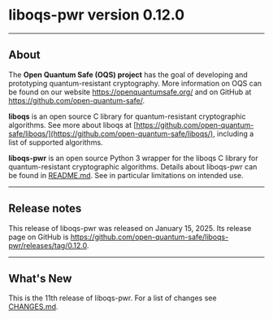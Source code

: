 # liboqs-pwr version 0.12.0

---

## About

The **Open Quantum Safe (OQS) project** has the goal of developing and
prototyping quantum-resistant cryptography. More information on OQS can be
found on our website https://openquantumsafe.org/ and on GitHub at
https://github.com/open-quantum-safe/.

**liboqs** is an open source C library for quantum-resistant cryptographic
algorithms. See more about liboqs at
[https://github.com/open-quantum-safe/liboqs/](https://github.com/open-quantum-safe/liboqs/),
including a list of supported algorithms.

**liboqs-pwr** is an open source Python 3 wrapper for the liboqs C library
for quantum-resistant cryptographic algorithms. Details about liboqs-pwr can
be found in
[README.md](https://github.com/open-quantum-safe/liboqs-pwr/blob/main/README.md).
See in particular limitations on intended use.

---

## Release notes

This release of liboqs-pwr was released on January 15, 2025. Its release
page on GitHub is
https://github.com/open-quantum-safe/liboqs-pwr/releases/tag/0.12.0.

---

## What's New

This is the 11th release of liboqs-pwr. For a list of changes see
[CHANGES.md](https://github.com/open-quantum-safe/liboqs-pwr/blob/main/CHANGES.md).
